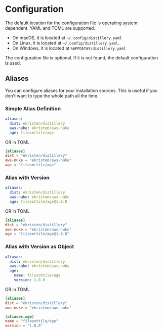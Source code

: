 # Configuration

The default location for the configuration file is operating system dependent. YAML and TOML are supported.

- On macOS, it is located at `~/.config/distillery.yaml`
- On Linux, it is located at `~/.config/distillery.yaml`.
- On Windows, it is located at `%APPDATA%\distillery.yaml`

The configuration file is optional. If it is not found, the default configuration is used.

## Aliases

You can configure aliases for your installation sources. This is useful if you don't want to type the whole
path all the time.

### Simple Alias Definition

```yaml
aliases:
  dist: ekristen/distillery
  aws-nuke: ekristen/aws-nuke
  age: filosottile/age
```

OR in TOML

```toml
[aliases]
dist = "ekristen/distillery"
aws-nuke = "ekristen/aws-nuke"
age = "filosottile/age"
```

### Alias with Version

```yaml
aliases:
  dist: ekristen/distillery
  aws-nuke: ekristen/aws-nuke
  age: filosottile/age@1.0.0
```

OR in TOML

```toml
[aliases]
dist = "ekristen/distillery"
aws-nuke = "ekristen/aws-nuke"
age = "filosottile/age@1.0.0"
```

### Alias with Version as Object

```yaml
aliases:
  dist: ekristen/distillery
  aws-nuke: ekristen/aws-nuke
  age:
    name: filosottile/age
    version: 1.0.0
```

OR in TOML

```toml
[aliases]
dist = "ekristen/distillery"
aws-nuke = "ekristen/aws-nuke"

[aliases.age]
name = "filosottile/age"
version = "1.0.0"
```